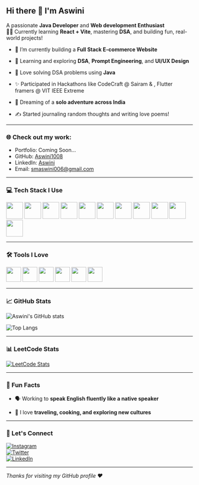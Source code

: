 ## Hi there 👋 I'm Aswini

A passionate **Java Developer** and **Web development Enthusiast**  
👩‍💻 Currently learning **React + Vite**, mastering **DSA**, and building fun, real-world projects!



- 🔭 I’m currently building a **Full Stack E-commerce Website**  
- 🌱 Learning and exploring **DSA**, **Prompt Engineering**, and **UI/UX Design**  
- 🚀 Love solving DSA problems using **Java**
- ✨ Participated in Hackathons like CodeCraft @ Sairam & , Flutter framers @ VIT  IEEE Extreme  
- 🌄 Dreaming of a **solo adventure across India**  

- ✍️ Started journaling random thoughts and writing love poems!

---

### 🌐 Check out my work:
- Portfolio: Coming Soon...
- GitHub: [Aswini1008](https://github.com/Aswini1008)
- LinkedIn: [Aswini ](https://www.linkedin.com/in/Aswini)
- Email: smaswini006@gmail.com

---

### 💻 Tech Stack I Use

<img height="45" src="https://img.icons8.com/color/48/java-coffee-cup-logo.png" />
<img height="45" src="https://img.icons8.com/color/48/html-5.png" />
<img height="45" src="https://img.icons8.com/color/48/css3.png" />
<img height="45" src="https://img.icons8.com/color/48/javascript.png" />
<img height="45" src="https://img.icons8.com/color/48/react-native.png" />
<img height="45" src="https://img.icons8.com/color/48/tailwindcss.png" />
<img height="45" src="https://img.icons8.com/color/48/nodejs.png" />
<img height="45" src="https://img.icons8.com/color/48/firebase.png" />
<img height="45" src="https://img.icons8.com/color/48/mysql-logo.png" />
<img height="45" src="https://img.icons8.com/color/48/mongodb.png" />
<img height="45" src="https://img.icons8.com/color/48/github.png" />

---

### 🛠️ Tools I Love

<img height="40" src="https://img.icons8.com/color/48/visual-studio-code-2019.png" />
<img height="40" src="https://img.icons8.com/color/48/git.png" />
<img height="40" src="https://img.icons8.com/color/48/figma--v1.png" />
<img height="40" src="https://img.icons8.com/color/48/adobe-xd.png" />
<img height="40" src="https://img.icons8.com/color/48/eclipse.png" />
<img height="40" src="https://img.icons8.com/color/48/netlify.png" />

---

### 📈 GitHub Stats

![Aswini's GitHub stats](https://github-readme-stats.vercel.app/api?username=Aswini1008&theme=radical&show_icons=true)

![Top Langs](https://github-readme-stats.vercel.app/api/top-langs/?username=Aswini1008&layout=compact&theme=radical)

---

### 📊 LeetCode Stats

[![LeetCode Stats](https://leetcard.jacoblin.cool/Aswini1008?ext=contest&theme=dark)](https://leetcode.com/Aswini1008)

---

### 🧠 Fun Facts

- 🗣 Working to **speak English fluently like a native speaker**

- 🧳 I love **traveling, cooking, and exploring new cultures**

---

### 🔗 Let's Connect

[![Instagram](https://img.shields.io/badge/Instagram-E4405F?style=for-the-badge&logo=instagram&logoColor=white)](https://www.instagram.com/)  
[![Twitter](https://img.shields.io/badge/Twitter-1DA1F2?style=for-the-badge&logo=twitter&logoColor=white)](https://twitter.com/)  
[![LinkedIn](https://img.shields.io/badge/LinkedIn-blue?style=for-the-badge&logo=linkedin&logoColor=white)](https://www.linkedin.com/in/username)

---

*Thanks for visiting my GitHub profile ❤️*

